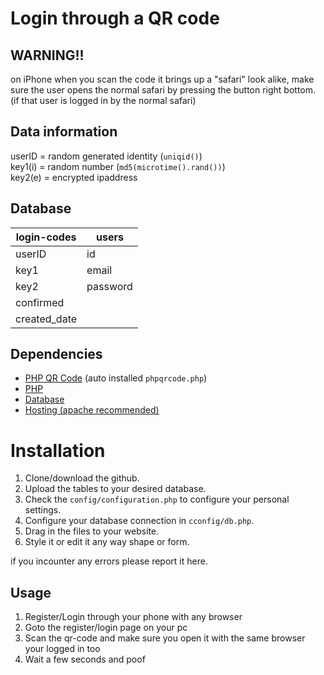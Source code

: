 # Login through a QR code

## WARNING!!
on iPhone when you scan the code it brings up a "safari" look alike, make sure the user opens the normal safari by pressing the button right bottom. (if that user is logged in by the normal safari)

## Data information
userID = random generated identity (`uniqid()`) <br>
key1(i) =  random number (`md5(microtime().rand())`)<br>
key2(e) = encrypted ipaddress

## Database
|login-codes|users|
|-----|--|
|userID|id|
|key1|email|
|key2|password|
|confirmed
|created_date

## Dependencies
 - [PHP QR Code](http://phpqrcode.sourceforge.net/) (auto installed `phpqrcode.php`)
 - [PHP](https://www.php.net/)
 - [Database](https://www.mysql.com/)
 - [Hosting (apache recommended)](https://www.apache.org/)

# Installation
1. Clone/download the github.
2. Upload the tables to your desired database.
3. Check the `config/configuration.php` to configure your personal settings.
4. Configure your database connection in `cconfig/db.php`.
5. Drag in the files to your website.
6. Style it or edit it any way shape or form.

if you incounter any errors please report it here.

## Usage
1. Register/Login through your phone with any browser
2. Goto the register/login page on your pc
3. Scan the qr-code and make sure you open it with the same browser your logged in too
4. Wait a few seconds and poof
